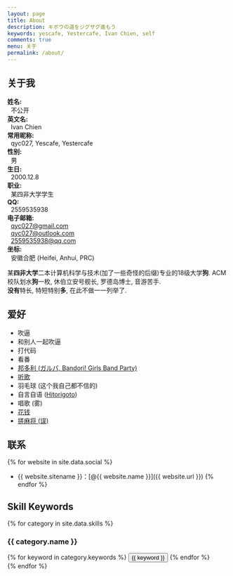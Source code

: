 ```yaml
---
layout: page
title: About
description: キボウの道をジグザグ進もう
keywords: yescafe, Yestercafe, Ivan Chien, self
comments: true
menu: 关于
permalink: /about/
---
```

## 关于我

**姓名:**  
&nbsp;&nbsp;不公开  
**英文名:**   
&nbsp;&nbsp;Ivan Chien  
**常用昵称:**   
&nbsp;&nbsp;qyc027, Yescafe, Yestercafe  
**性别:**   
&nbsp;&nbsp;男    
**生日:**   
&nbsp;&nbsp;2000.12.8  
**职业:**   
&nbsp;&nbsp;某四非大学学生  
**QQ:**  
&nbsp;&nbsp;2559535938  
**电子邮箱:**  
&nbsp;&nbsp;[qyc027@gmail.com](mailto:qyc027@gmail.com)  
&nbsp;&nbsp;[qyc027@outlook.com](mailto:qyc027@outlook.com)  
&nbsp;&nbsp;[2559535938@qq.com](mailto:2559535938)  
**坐标:**  
&nbsp;&nbsp;安徽合肥 (Heifei, Anhui, PRC)  

某**四非大学**二本计算机科学与技术(加了一些奇怪的后缀)专业的18级大学**狗**. ACM校队划水**狗**一枚, 休伯立安号舰长, 罗德岛博士, 音游苦手.  
**没有**特长, 特短特别**多**, 在此不做一一列举了.  

## 爱好  

- 吹逼
- 和别人一起吹逼
- 打代码
- 看番  
- [邦多利 (ガルパ, Bandori! Girls Band Party)](https://bang-dream.com/)  
- [听歌](https://music.163.com/#/playlist?id=308954103)  
- 羽毛球 (这个我自己都不信的)  
- 自言自语 ([Hitorigoto](https://music.163.com/#/song?id=474567613))  
- 唱歌 (雾)   
- [花钱](https://www.taobao.com/)
- [搓麻将 (误)](https://majsoul.union-game.com)

## 联系

{% for website in site.data.social %}
* {{ website.sitename }}：[@{{ website.name }}]({{ website.url }})
{% endfor %}

## Skill Keywords

{% for category in site.data.skills %}
### {{ category.name }}
<div class="btn-inline">
{% for keyword in category.keywords %}
<button class="btn btn-outline" type="button">{{ keyword }}</button>
{% endfor %}
</div>
{% endfor %}
